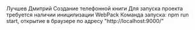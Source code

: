 Лучшев Дмитрий
Создание телефонной книги
Для запуска проекта требуется наличии иницилизации WebPack
Команда запуска: npm run start, открытие в браузере по адресу "http://localhost:9000/"
